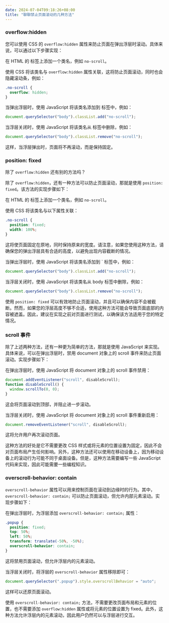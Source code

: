 ```yaml
---
date: 2024-07-04T09:18:26+08:00
title: "聊聊禁止页面滚动的几种方法"
---
```


### overflow:hidden

您可以使用 CSS 的 `overflow:hidden` 属性来防止页面在弹出浮层时滚动。具体来说，可以通过以下步骤实现：

在 HTML 的 标签上添加一个类名，例如 `no-scroll`。

使用 CSS 将该类名与 `overflow:hidden` 属性关联，这将防止页面滚动，同时也会隐藏滚动条，例如：

```css
.no-scroll {
  overflow: hidden;
}
```

当弹出浮层时，使用 JavaScript 将该类名添加到 标签中，例如：

```js
document.querySelector("body").classList.add("no-scroll");
```

当浮层关闭时，使用 JavaScript 将该类名从 标签中删除，例如：

```js
document.querySelector("body").classList.remove("no-scroll");
```

这样，当浮层弹出时，页面将不再滚动，而是保持固定。

### position: fixed

除了 `overflow:hidden` 还有别的方法吗？

除了 `overflow:hidden`，还有一种方法可以防止页面滚动，那就是使用 `position: fixed`。该方法的实现步骤如下：

在 HTML 的 标签上添加一个类名，例如 `no-scroll`。

使用 CSS 将该类名与以下属性关联：

```css
.no-scroll {
  position: fixed;
  width: 100%;
}
```

这将使页面固定在原地，同时保持原来的宽度。请注意，如果您使用这种方法，请确保您的弹出浮层具有合适的高度，以避免出现内容截断的情况。

当弹出浮层时，使用 JavaScript 将该类名添加到 ` 标签中，例如：

```js
document.querySelector("body").classList.add("no-scroll");
```

当浮层关闭时，使用 JavaScript 将该类名从 body 标签中删除，例如：

```js
document.querySelector("body").classList.remove("no-scroll");
```

使用 `position: fixed` 可以有效地防止页面滚动，并且可以确保内容不会被截断。然而，如果您的浮层高度不够不合适，使用这种方法可能会导致页面底部的内容被遮盖。因此，建议在实现之前对页面进行测试，以确保该方法适用于您的特定情况。

### scroll 事件

除了上述两种方法，还有一种更为简单的方法，那就是使用 JavaScript 来实现。具体来说，可以在弹出浮层时，禁用 document 对象上的 scroll 事件来防止页面滚动。实现步骤如下：

在弹出浮层时，使用 JavaScript 将 document 对象上的 scroll 事件禁用：

```js
document.addEventListener("scroll", disableScroll);
function disableScroll() {
  window.scrollTo(0, 0);
}
```

这会将页面滚动到顶部，并阻止进一步滚动。

当浮层关闭时，使用 JavaScript 将 document 对象上的 scroll 事件重新启用：

```js
document.removeEventListener("scroll", disableScroll);
```

这将允许用户再次滚动页面。

这种方法的好处是它不需要更改 CSS 样式或将元素的位置设置为固定，因此不会对页面布局产生任何影响。另外，这种方法还可以使用在移动设备上，因为移动设备上的滚动行为可能不同于桌面设备。但是，这种方法需要编写一些 JavaScript 代码来实现，因此可能需要一些编程知识。

### overscroll-behavior: contain

`overscroll-behavior` 属性可以用来控制页面在滚动到边缘时的行为。其中，`overscroll-behavior: contain;` 可以防止页面滚动，但允许内部元素滚动。实现步骤如下：

在弹出浮层时，为浮层添加 `overscroll-behavior: contain;` 属性：

```css
.popup {
  position: fixed;
  top: 50%;
  left: 50%;
  transform: translate(-50%, -50%);
  overscroll-behavior: contain;
}
```

这将禁用页面滚动，但允许浮层内的元素滚动。

当浮层关闭时，将浮层的 `overscroll-behavior` 属性移除即可：

```js
document.querySelector(".popup").style.overscrollBehavior = "auto";
```

这样可以还原页面滚动。

使用 `overscroll-behavior: contain;` 方法，不需要更改页面布局和元素的位置，也不需要添加 `overflow:hidden` 属性或将元素的位置设置为 fixed。此外，这种方法允许浮层内的元素滚动，因此用户仍然可以与浮层进行交互。
